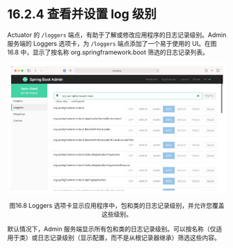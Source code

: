 # 16.2.4 查看并设置 log 级别

Actuator 的 `/loggers` 端点，有助于了解或修改应用程序的日志记录级别。Admin 服务端的 Loggers 选项卡，为 `/loggers` 端点添加了一个易于使用的 UI。在图 16.8 中，显示了按名称 org.springframework.boot 筛选的日志记录列表。

![](../../assets/16.8.png)

<center>图16.8 Loggers 选项卡显示应用程序中，包和类的日志记录级别，并允许您覆盖这些级别。</center>

默认情况下，Admin 服务端显示所有包和类的日志记录级别。可以按名称（仅适用于类）或日志记录级别（显示配置，而不是从根记录器继承）筛选这些内容。

